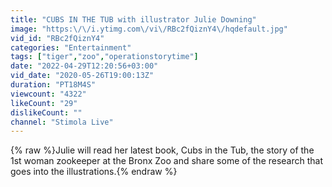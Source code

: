 ```yaml
---
title: "CUBS IN THE TUB with illustrator Julie Downing"
image: "https:\/\/i.ytimg.com\/vi\/RBc2fQiznY4\/hqdefault.jpg"
vid_id: "RBc2fQiznY4"
categories: "Entertainment"
tags: ["tiger","zoo","operationstorytime"]
date: "2022-04-29T12:20:56+03:00"
vid_date: "2020-05-26T19:00:13Z"
duration: "PT18M4S"
viewcount: "4322"
likeCount: "29"
dislikeCount: ""
channel: "Stimola Live"
---
```

{% raw %}Julie will read her latest book, Cubs in the Tub, the story of the 1st woman zookeeper at the Bronx Zoo and share some of the research that goes into the illustrations.{% endraw %}

